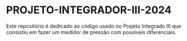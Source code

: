 # PROJETO-INTEGRADOR-III-2024
Este repositório é dedicado ao código usado no Projeto Integrado III que consistiu em fazer um medidor de pressão com possíveis diferenciais.
